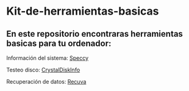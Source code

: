 # Kit-de-herramientas-basicas
## En este repositorio encontraras herramientas basicas para tu ordenador:

Información del sistema: [Speccy](https://github.com/darkrayo97/Kitdeherramientasbasicas/blob/7275237cadf2177fa1ec51bb6dc954966cb4f64b/speccy.md)


Testeo disco: [CrystalDiskInfo](https://github.com/darkrayo97/Kit-de-herramientas-basicas/blob/8b4c18989f0cc1f52834ae3a200f16b01b437163/CrystalDiskInfo)


Recuperación de datos: [Recuva](https://github.com/darkrayo97/Kit-de-herramientas-basicas/blob/d91478b64594438c2af50abde8957395d7546013/Recuva)
